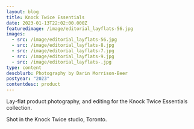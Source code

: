 ```yaml
---
layout: blog
title: Knock Twice Essentials
date: 2023-01-13T22:02:00.000Z
featuredimage: /image/editorial_layflats-56.jpg
images:
  - src: /image/editorial_layflats-56.jpg
  - src: /image/editorial_layflats-8.jpg
  - src: /image/editorial_layflats-7.jpg
  - src: /image/editorial_layflats-9.jpg
  - src: /image/editorial_layflats-.jpg
type: content
descblurb: Photography by Darin Morrison-Beer
postyear: "2023"
contentdesc: product
---
```

Lay-flat product photography, and editing for the Knock Twice Essentials collection.


Shot in the Knock Twice studio, Toronto.
